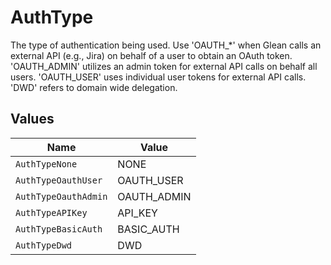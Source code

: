 # AuthType

The type of authentication being used.
Use 'OAUTH_*' when Glean calls an external API (e.g., Jira) on behalf of a user to obtain an OAuth token.
'OAUTH_ADMIN' utilizes an admin token for external API calls on behalf all users.
'OAUTH_USER' uses individual user tokens for external API calls.
'DWD' refers to domain wide delegation.



## Values

| Name                 | Value                |
| -------------------- | -------------------- |
| `AuthTypeNone`       | NONE                 |
| `AuthTypeOauthUser`  | OAUTH_USER           |
| `AuthTypeOauthAdmin` | OAUTH_ADMIN          |
| `AuthTypeAPIKey`     | API_KEY              |
| `AuthTypeBasicAuth`  | BASIC_AUTH           |
| `AuthTypeDwd`        | DWD                  |